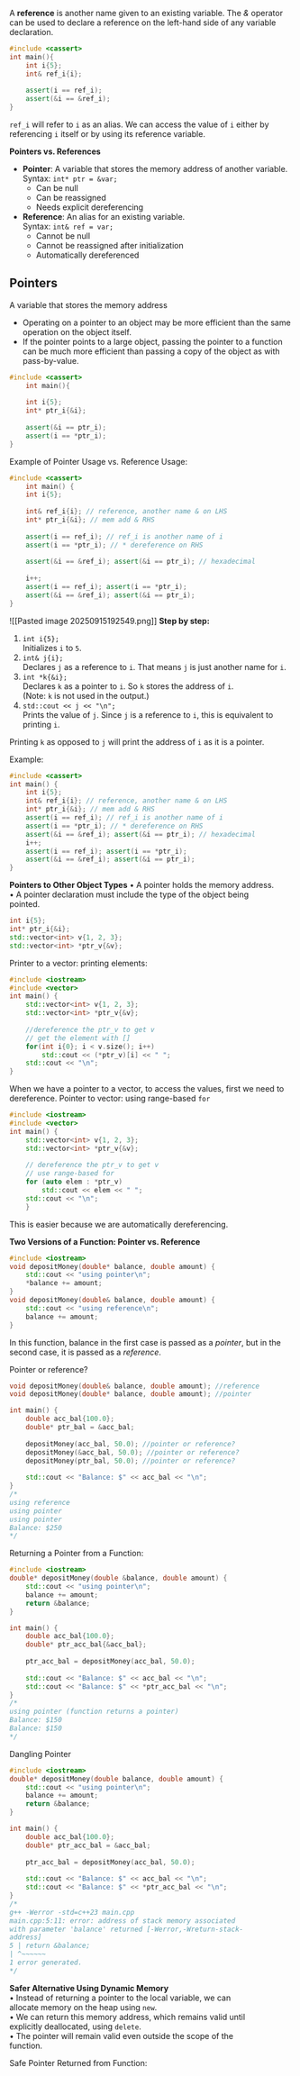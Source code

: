 A **reference** is another name given to an existing variable.
The *&* operator can be used to declare a reference on the left-hand side of any variable declaration. 

```C++
#include <cassert>  
int main(){  
	int i{5};  
	int& ref_i{i};  
	
	assert(i == ref_i);  
	assert(&i == &ref_i);  
}
```
`ref_i` will refer to `i` as an alias. We can access the value of `i` either by referencing `i` itself or by using its reference variable. 

**Pointers vs. References**
- **Pointer**: A variable that stores the memory address of another variable.  
    Syntax: `int* ptr = &var;`
    - Can be null
    - Can be reassigned
    - Needs explicit dereferencing
- **Reference**: An alias for an existing variable.  
    Syntax: `int& ref = var;`
	- Cannot be null 
	- Cannot be reassigned after initialization
	- Automatically dereferenced
## Pointers

A variable that stores the memory address
- Operating on a pointer to an object may be more efficient than the same operation on the object itself. 
- If the pointer points to a large object, passing the pointer to a function can be much more efficient than passing a copy of the object as with pass-by-value. 

```C++
#include <cassert>  
	int main(){  
	
	int i{5};  
	int* ptr_i{&i};  
	
	assert(&i == ptr_i);  
	assert(i == *ptr_i);  
}
```

Example of Pointer Usage vs. Reference Usage:
```C++
#include <cassert>  
	int main() {  
	int i{5};  
	
	int& ref_i{i}; // reference, another name & on LHS  
	int* ptr_i{&i}; // mem add & RHS  
	
	assert(i == ref_i); // ref_i is another name of i  
	assert(i == *ptr_i); // * dereference on RHS  
	
	assert(&i == &ref_i); assert(&i == ptr_i); // hexadecimal  
	
	i++;  
	assert(i == ref_i); assert(i == *ptr_i);  
	assert(&i == &ref_i); assert(&i == ptr_i);  
}
```

![[Pasted image 20250915192549.png]]
**Step by step:**
1. `int i{5};`  
    Initializes `i` to `5`.
2. `int& j{i};`  
    Declares `j` as a reference to `i`. That means `j` is just another name for `i`.
3. `int *k{&i};`  
    Declares `k` as a pointer to `i`. So `k` stores the address of `i`.  
    (Note: `k` is not used in the output.)
4. `std::cout << j << "\n";`  
    Prints the value of `j`. Since `j` is a reference to `i`, this is equivalent to printing `i`.

Printing `k` as opposed to `j` will print the address of `i` as it is a pointer. 

Example:
```c++
#include <cassert>  
int main() {  
	int i{5};  
	int& ref_i{i}; // reference, another name & on LHS  
	int* ptr_i{&i}; // mem add & RHS  
	assert(i == ref_i); // ref_i is another name of i  
	assert(i == *ptr_i); // * dereference on RHS  
	assert(&i == &ref_i); assert(&i == ptr_i); // hexadecimal  
	i++;  
	assert(i == ref_i); assert(i == *ptr_i);  
	assert(&i == &ref_i); assert(&i == ptr_i);  
}
```

**Pointers to Other Object Types**
• A pointer holds the memory address.  
• A pointer declaration must include the type of the object being  
pointed.
```c++
int i{5};  
int* ptr_i{&i};  
std::vector<int> v{1, 2, 3};  
std::vector<int> *ptr_v{&v};
```
Printer to a vector: printing elements:
```c++
#include <iostream>  
#include <vector>  
int main() {  
	std::vector<int> v{1, 2, 3};  
	std::vector<int> *ptr_v{&v};  
	
	//dereference the ptr_v to get v  
	// get the element with []  
	for(int i{0}; i < v.size(); i++)  
		std::cout << (*ptr_v)[i] << " ";  
	std::cout << "\n";  
}
```
When we have a pointer to a vector, to access the values, first we need to dereference. 
Pointer to vector: using range-based `for`
```c++
#include <iostream>  
#include <vector>  
int main() {  
	std::vector<int> v{1, 2, 3};  
	std::vector<int> *ptr_v{&v};  
	
	// dereference the ptr_v to get v  
	// use range-based for  
	for (auto elem : *ptr_v)  
		std::cout << elem << " ";  
	std::cout << "\n";  
	}
```
This is easier because we are automatically dereferencing. 

**Two Versions of a Function: Pointer vs. Reference**
```c++
#include <iostream>  
void depositMoney(double* balance, double amount) {  
	std::cout << "using pointer\n";  
	*balance += amount;  
}  
void depositMoney(double& balance, double amount) {  
	std::cout << "using reference\n";  
	balance += amount;  
}
```
In this function, balance in the first case is passed as a *pointer*, but in the second case, it is passed as a *reference*.

Pointer or reference?
```c++
void depositMoney(double& balance, double amount); //reference  
void depositMoney(double* balance, double amount); //pointer  

int main() {  
	double acc_bal{100.0};  
	double* ptr_bal = &acc_bal;  
	
	depositMoney(acc_bal, 50.0); //pointer or reference?  
	depositMoney(&acc_bal, 50.0); //pointer or reference?  
	depositMoney(ptr_bal, 50.0); //pointer or reference?  
	
	std::cout << "Balance: $" << acc_bal << "\n";  
}
/*  
using reference  
using pointer  
using pointer  
Balance: $250  
*/
```

Returning a Pointer from a Function:
```c++
#include <iostream>  
double* depositMoney(double &balance, double amount) {  
	std::cout << "using pointer\n";  
	balance += amount;  
	return &balance;  
}  

int main() {  
	double acc_bal{100.0};  
	double* ptr_acc_bal{&acc_bal};  
	
	ptr_acc_bal = depositMoney(acc_bal, 50.0);  
	
	std::cout << "Balance: $" << acc_bal << "\n";  
	std::cout << "Balance: $" << *ptr_acc_bal << "\n";  
}
/*  
using pointer (function returns a pointer)
Balance: $150  
Balance: $150  
*/
```

Dangling Pointer 
```c++
#include <iostream>  
double* depositMoney(double balance, double amount) {  
	std::cout << "using pointer\n";  
	balance += amount;  
	return &balance;  
}  

int main() {  
	double acc_bal{100.0};  
	double* ptr_acc_bal = &acc_bal; 
	 
	ptr_acc_bal = depositMoney(acc_bal, 50.0);  
	
	std::cout << "Balance: $" << acc_bal << "\n";  
	std::cout << "Balance: $" << *ptr_acc_bal << "\n";  
}
/*  
g++ -Werror -std=c++23 main.cpp  
main.cpp:5:11: error: address of stack memory associated  
with parameter 'balance' returned [-Werror,-Wreturn-stack-  
address]  
5 | return &balance;  
| ^~~~~~~  
1 error generated.  
*/
```

**Safer Alternative Using Dynamic Memory**  
• Instead of returning a pointer to the local variable, we can  
allocate memory on the heap using `new`.  
• We can return this memory address, which remains valid until  
explicitly deallocated, using `delete`.  
• The pointer will remain valid even outside the scope of the  
function.

Safe Pointer Returned from Function:
```c++
```